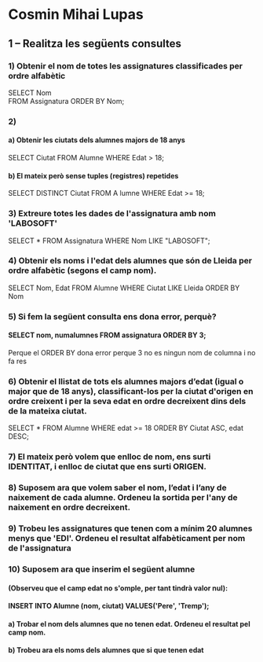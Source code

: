 # Cosmin Mihai Lupas

## 1 – Realitza les següents consultes

### 1) Obtenir el nom de totes les assignatures classificades per ordre alfabètic
SELECT Nom  <br/>
FROM Assignatura 
ORDER BY Nom;

### 2) 
   #### a) Obtenir les ciutats dels alumnes majors de 18 anys
   SELECT Ciutat 
   FROM Alumne 
   WHERE Edat > 18;
   
   #### b) El mateix però sense tuples (registres) repetides
   SELECT DISTINCT Ciutat 
   FROM A lumne 
   WHERE Edat >= 18;
   
### 3) Extreure totes les dades de l'assignatura amb nom 'LABOSOFT'
SELECT * 
FROM Assignatura 
WHERE Nom LIKE "LABOSOFT";

### 4) Obtenir els noms i l'edat dels alumnes que són de Lleida per ordre alfabètic (segons el camp nom).
SELECT Nom, Edat 
FROM Alumne 
WHERE Ciutat LIKE Lleida 
ORDER BY Nom

### 5) Si fem la següent consulta ens dona error, perquè?
   #### SELECT nom, numalumnes FROM assignatura ORDER BY 3;
Perque el ORDER BY dona error perque 3 no es ningun nom de columna i no fa res  

### 6) Obtenir el llistat de tots els alumnes majors d’edat (igual o major que de 18 anys), classificant-los per la ciutat d'origen en ordre creixent i per la seva edat en ordre decreixent dins dels de la mateixa ciutat.
SELECT * 
FROM Alumne 
WHERE edat >= 18 
ORDER BY  Ciutat ASC, edat DESC;

### 7) El mateix però volem que enlloc de nom, ens surti IDENTITAT, i enlloc de ciutat que ens surti ORIGEN.

### 8) Suposem ara que volem saber el nom, l’edat i l’any de naixement de cada alumne. Ordeneu la sortida per l'any de naixement en ordre decreixent.

### 9) Trobeu les assignatures que tenen com a mínim 20 alumnes menys que 'EDI'. Ordeneu el resultat alfabèticament per nom de l'assignatura

### 10) Suposem ara que inserim el següent alumne 
#### (Observeu que el camp edat no s'omple, per tant tindrà valor nul):
#### INSERT INTO Alumne (nom, ciutat) VALUES('Pere', 'Tremp');
#### a) Trobar el nom dels alumnes que no tenen edat. Ordeneu el resultat pel camp nom.
#### b) Trobeu ara els noms dels alumnes que si que tenen edat
